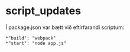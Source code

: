 script_updates
=======

Í package.json var bætt við eftirfarandi scriptum:

    *"build": "webpack"
    *"start": "node app.js"
